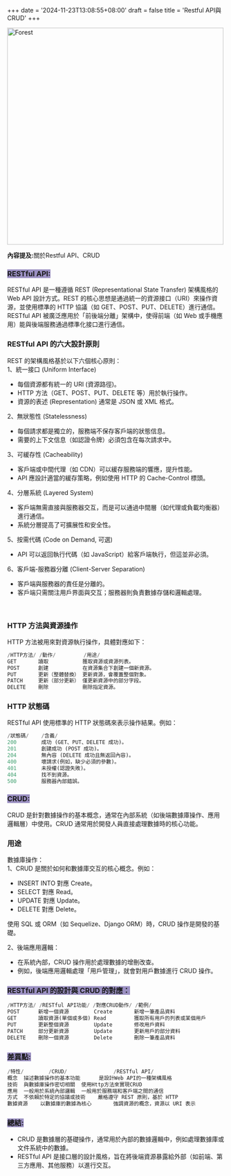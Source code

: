 +++
date = '2024-11-23T13:08:55+08:00'
draft = false
title = 'Restful API與CRUD'
+++

<img src="/images/article/RestfulAPI與CRUD.jpg" alt="Forest" width="500px">
<br>
<p style="color:"><strong>內容提及:</strong>關於Restful API、CRUD</p>

<!--more-->

<h3><span style="background-color:#9B90C2; color:;"> RESTful API:</span></h3>
RESTful API 是一種遵循 REST (Representational State Transfer) 架構風格的 Web API 設計方式。REST 的核心思想是通過統一的資源接口（URI）來操作資源，並使用標準的 HTTP 協議（如 GET、POST、PUT、DELETE）進行通信。
<br>
RESTful API 被廣泛應用於「前後端分離」架構中，使得前端（如 Web 或手機應用）能與後端服務通過標準化接口進行通信。

<h3>RESTful API 的六大設計原則</h3>
REST 的架構風格基於以下六個核心原則：
<br>
1、統一接口 (Uniform Interface)
<ul>
    <li>每個資源都有統一的 URI (資源路徑)。</li>
    <li>HTTP 方法（GET、POST、PUT、DELETE 等）用於執行操作。</li>
    <li>資源的表述 (Representation) 通常是 JSON 或 XML 格式。</li>
</ul>
2、無狀態性 (Statelessness)
<ul>
    <li>每個請求都是獨立的，服務端不保存客戶端的狀態信息。</li>
    <li>需要的上下文信息（如認證令牌）必須包含在每次請求中。</li>
</ul>
3、可緩存性 (Cacheability)
<ul>
    <li>客戶端或中間代理（如 CDN）可以緩存服務端的響應，提升性能。</li>
    <li>API 應設計適當的緩存策略，例如使用 HTTP 的 Cache-Control 標頭。</li>
</ul>
4、分層系統 (Layered System)
<ul>
    <li>客戶端無需直接與服務器交互，而是可以通過中間層（如代理或負載均衡器）進行通信。</li>
    <li>系統分層提高了可擴展性和安全性。</li>
</ul>
5、按需代碼 (Code on Demand, 可選)
<ul>
    <li>API 可以返回執行代碼（如 JavaScript）給客戶端執行，但這並非必須。</li>
</ul>
6、客戶端-服務器分離 (Client-Server Separation)
<ul>
    <li>客戶端與服務器的責任是分離的。</li>
    <li>客戶端只需關注用戶界面與交互；服務器則負責數據存儲和邏輯處理。</li>
</ul>
<br>
<h3>HTTP 方法與資源操作</h3>
HTTP 方法被用來對資源執行操作，具體對應如下：

```py
/HTTP方法/ /動作/         /用途/
GET       讀取           獲取資源或資源列表。
POST      創建           在資源集合下創建一個新資源。
PUT       更新（整體替換） 更新資源，會覆蓋整個對象。
PATCH     更新（部分更新） 僅更新資源中的部分字段。
DELETE    刪除           刪除指定資源。
```

<h3>HTTP 狀態碼</h3>
RESTful API 使用標準的 HTTP 狀態碼來表示操作結果。例如：

```py
/狀態碼/    /含義/
200        成功 (GET、PUT、DELETE 成功)。
201        創建成功 (POST 成功)。
204        無內容 (DELETE 成功且無返回內容)。
400        壞請求(例如，缺少必須的參數)。
401        未授權(認證失敗)。
404        找不到資源。
500        服務器內部錯誤。
```

<h3><span style="background-color:#9B90C2; color:;">CRUD:<span></h3>
CRUD 是針對數據操作的基本概念，通常在內部系統（如後端數據庫操作、應用邏輯層）中使用。CRUD 通常用於開發人員直接處理數據時的核心功能。
<h3>用途</h3>
數據庫操作：<br>
1、CRUD 是關於如何和數據庫交互的核心概念。例如：
<ul>
<li>INSERT INTO 對應 Create。</li>
<li>SELECT 對應 Read。</li>
<li>UPDATE 對應 Update。</li>
<li>DELETE 對應 Delete。</li>
</ul>
使用 SQL 或 ORM（如 Sequelize、Django ORM）時，CRUD 操作是開發的基礎。

2、後端應用邏輯：

<ul>
<li>在系統內部，CRUD 操作用於處理數據的增刪改查。</li>
<li>例如，後端應用邏輯處理「用戶管理」，就會對用戶數據進行 CRUD 操作。</li>
</ul>

<h3><span style="background-color:#9B90C2; color:;">RESTful API 的設計與 CRUD 的對應：</</span></h3>

```py
/HTTP方法/ /RESTful API功能/ /對應CRUD動作/ /範例/
POST      新增一個資源        Create       新增一筆產品資料
GET       讀取資源(單個或多個) Read         獲取所有用戶的列表或某個用戶
PUT       更新整個資源        Update       修改用戶資料
PATCH     部分更新資源        Update       更新用戶的部分資料
DELETE    刪除一個資源        Delete       刪除一筆產品資料
```

<h3><span style="background-color:#9B90C2;">差異點:</span></h3>

```py
/特性/	    /CRUD/	             /RESTful API/
概念	描述數據操作的基本功能      是設計Web API的一種架構風格
技術	與數據庫操作密切相關	使用Http方法來實現CRUD
應用	一般用於系統內部邏輯	一般用於服務端和客戶端之間的通信
方式	不依賴於特定的協議或技術    嚴格遵守 REST 原則，基於 HTTP
數據資源	以數據庫的數據為核心       強調資源的概念，資源以 URI 表示
```

<h3><span style="background-color:#9B90C2;">總結:</span></h3>

<ul>
<li>CRUD 是數據層的基礎操作，通常用於內部的數據邏輯中，例如處理數據庫或文件系統中的數據。</li>
<li>RESTful API 是接口層的設計風格，旨在將後端資源暴露給外部（如前端、第三方應用、其他服務）以進行交互。</li>
</ul>
